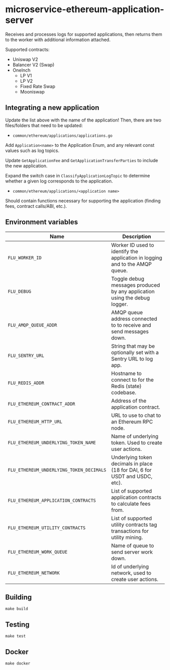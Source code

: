 # microservice-ethereum-application-server

Receives and processes logs for supported applications, then returns them to the
worker with additional information attached.

Supported contracts:

- Uniswap V2
- Balancer V2 (Swap)
- OneInch
  - LP V1
  - LP V2
  - Fixed Rate Swap
  - Mooniswap

## Integrating a new application

Update the list above with the name of the application!
Then, there are two files/folders that need to be updated:

- `common/ethereum/applications/applications.go`

Add `Application<name>` to the Application Enum, and any relevant const values such as log topics.

Update `GetApplicationFee` and `GetApplicationTransferParties` to include the new application.

Expand the switch case in `ClassifyApplicationLogTopic` to determine whether a given log corresponds to the application.

- `common/ethereum/applications/<application name>`

Should contain functions necessary for supporting the application (finding fees, contract calls/ABI, etc.).

## Environment variables

| Name                                     | Description                                                                  |
| ---------------------------------------- | ---------------------------------------------------------------------------- |
| `FLU_WORKER_ID`                          | Worker ID used to identify the application in logging and to the AMQP queue. |
| `FLU_DEBUG`                              | Toggle debug messages produced by any application using the debug logger.    |
| `FLU_AMQP_QUEUE_ADDR`                    | AMQP queue address connected to to receive and send messages down.           |
| `FLU_SENTRY_URL`                         | String that may be optionally set with a Sentry URL to log app.              |
| `FLU_REDIS_ADDR`                         | Hostname to connect to for the Redis (state) codebase.                       |
| `FLU_ETHEREUM_CONTRACT_ADDR`             | Address of the application contract.                                         |
| `FLU_ETHEREUM_HTTP_URL`                  | URL to use to chat to an Ethereum RPC node.                                  |
| `FLU_ETHEREUM_UNDERLYING_TOKEN_NAME`     | Name of underlying token. Used to create user actions.                       |
| `FLU_ETHEREUM_UNDERLYING_TOKEN_DECIMALS` | Underlying token decimals in place (18 for DAI, 6 for USDT and USDC, etc).   |
| `FLU_ETHEREUM_APPLICATION_CONTRACTS`     | List of supported application contracts to calculate fees from.              |
| `FLU_ETHEREUM_UTILITY_CONTRACTS`         | List of supported utility contracts tag transactions for utility mining.     |
| `FLU_ETHEREUM_WORK_QUEUE`                | Name of queue to send server work down.                                      |
| `FLU_ETHEREUM_NETWORK`                   | Id of underlying network, used to create user actions.                       |

## Building

    make build

## Testing

    make test

## Docker

    make docker
